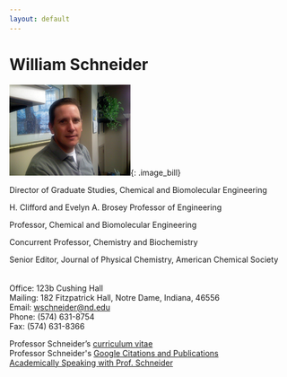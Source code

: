 ```yaml
---
layout: default
---
```

# William Schneider
![](/group_data/people_photos/wschnei1.png){: .image_bill}

Director of Graduate Studies, Chemical and Biomolecular Engineering  

H. Clifford and Evelyn A. Brosey Professor of Engineering  

Professor, Chemical and Biomolecular Engineering   

Concurrent Professor, Chemistry and Biochemistry

Senior Editor, Journal of Physical Chemistry, American Chemical Society
<br/><br/><br/>
Office: 123b Cushing Hall  
Mailing: 182 Fitzpatrick Hall, Notre Dame, Indiana, 46556  
Email: wschneider@nd.edu  
Phone: (574) 631-8754  
Fax: (574) 631-8366  

Professor Schneider’s [curriculum vitae](../../group_data/wfs_cv.pdf)  
Professor Schneider's [Google Citations and Publications](https://scholar.google.com/citations?hl=en&user=7a2aQL0AAAAJ&view_op=list_works&sortby=pubdate)  
[Academically Speaking with Prof. Schneider](https://www.youtube.com/watch?v=tP2Av6HgXJs&feature=youtu.be)
